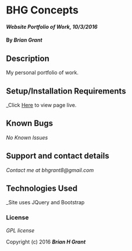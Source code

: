 # BHG Concepts

#### _Website Portfolio of Work, 10/3/2016_

#### By _**Brian Grant**_

## Description

My personal portfolio of work. 

## Setup/Installation Requirements

_Click <a href="https://www.bhgconcepts.com">Here</a> to view page live.

## Known Bugs

_No Known Issues_

## Support and contact details

_Contact me at bhgrant8@gmail.com_

## Technologies Used

_Site uses JQuery and Bootstrap

### License

*GPL license*

Copyright (c) 2016 **_Brian H Grant_**
